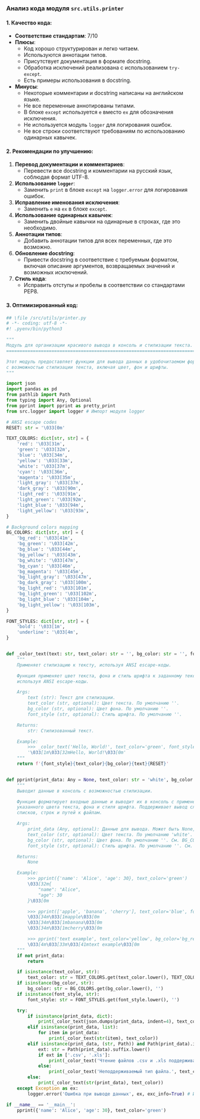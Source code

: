 ### **Анализ кода модуля `src.utils.printer`**

#### **1. Качество кода:**

- **Соответствие стандартам**: 7/10
- **Плюсы**:
  - Код хорошо структурирован и легко читаем.
  - Используются аннотации типов.
  - Присутствует документация в формате docstring.
  - Обработка исключений реализована с использованием `try-except`.
  - Есть примеры использования в docstring.
- **Минусы**:
  - Некоторые комментарии и docstring написаны на английском языке.
  - Не все переменные аннотированы типами.
  - В блоке `except` используется `e` вместо `ex` для обозначения исключения.
  - Не используется модуль `logger` для логирования ошибок.
  - Не все строки соответствуют требованиям по использованию одинарных кавычек.

#### **2. Рекомендации по улучшению:**

1.  **Перевод документации и комментариев**:
    - Перевести все docstring и комментарии на русский язык, соблюдая формат UTF-8.
2.  **Использование `logger`**:
    - Заменить `print` в блоке `except` на `logger.error` для логирования ошибок.
3.  **Исправление именования исключения**:
    - Заменить `e` на `ex` в блоке `except`.
4.  **Использование одинарных кавычек**:
    - Заменить двойные кавычки на одинарные в строках, где это необходимо.
5.  **Аннотации типов**:
    - Добавить аннотации типов для всех переменных, где это возможно.
6.  **Обновление docstring**:
    - Привести docstring в соответствие с требуемым форматом, включая описание аргументов, возвращаемых значений и возможных исключений.
7.  **Стиль кода**:
    - Исправить отступы и пробелы в соответствии со стандартами PEP8.

#### **3. Оптимизированный код:**

```python
## \file /src/utils/printer.py
# -*- coding: utf-8 -*-
#! .pyenv/bin/python3

"""
Модуль для организации красивого вывода в консоль и стилизации текста.
=======================================================================

Этот модуль предоставляет функции для вывода данных в удобочитаемом формате
с возможностью стилизации текста, включая цвет, фон и шрифты.
"""

import json
import pandas as pd
from pathlib import Path
from typing import Any, Optional
from pprint import pprint as pretty_print
from src.logger import logger # Импорт модуля logger

# ANSI escape codes
RESET: str = '\033[0m'

TEXT_COLORS: dict[str, str] = {
    'red': '\033[31m',
    'green': '\033[32m',
    'blue': '\033[34m',
    'yellow': '\033[33m',
    'white': '\033[37m',
    'cyan': '\033[36m',
    'magenta': '\033[35m',
    'light_gray': '\033[37m',
    'dark_gray': '\033[90m',
    'light_red': '\033[91m',
    'light_green': '\033[92m',
    'light_blue': '\033[94m',
    'light_yellow': '\033[93m',
}

# Background colors mapping
BG_COLORS: dict[str, str] = {
    'bg_red': '\033[41m',
    'bg_green': '\033[42m',
    'bg_blue': '\033[44m',
    'bg_yellow': '\033[43m',
    'bg_white': '\033[47m',
    'bg_cyan': '\033[46m',
    'bg_magenta': '\033[45m',
    'bg_light_gray': '\033[47m',
    'bg_dark_gray': '\033[100m',
    'bg_light_red': '\033[101m',
    'bg_light_green': '\033[102m',
    'bg_light_blue': '\033[104m',
    'bg_light_yellow': '\033[103m',
}

FONT_STYLES: dict[str, str] = {
    'bold': '\033[1m',
    'underline': '\033[4m',
}


def _color_text(text: str, text_color: str = '', bg_color: str = '', font_style: str = '') -> str:
    """
    Применяет стилизацию к тексту, используя ANSI escape-коды.

    Функция применяет цвет текста, фона и стиль шрифта к заданному тексту,
    используя ANSI escape-коды.

    Args:
        text (str): Текст для стилизации.
        text_color (str, optional): Цвет текста. По умолчанию ''.
        bg_color (str, optional): Цвет фона. По умолчанию ''.
        font_style (str, optional): Стиль шрифта. По умолчанию ''.

    Returns:
        str: Стилизованный текст.

    Example:
        >>> _color_text('Hello, World!', text_color='green', font_style='bold')
        '\033[1m\033[32mHello, World!\033[0m'
    """
    return f'{font_style}{text_color}{bg_color}{text}{RESET}'


def pprint(print_data: Any = None, text_color: str = 'white', bg_color: str = '', font_style: str = '') -> None:
    """
    Выводит данные в консоль с возможностью стилизации.

    Функция форматирует входные данные и выводит их в консоль с применением
    указанного цвета текста, фона и стиля шрифта. Поддерживает вывод словарей,
    списков, строк и путей к файлам.

    Args:
        print_data (Any, optional): Данные для вывода. Может быть None, dict, list, str или Path. По умолчанию None.
        text_color (str, optional): Цвет текста. По умолчанию 'white'. См. TEXT_COLORS.
        bg_color (str, optional): Цвет фона. По умолчанию ''. См. BG_COLORS.
        font_style (str, optional): Стиль шрифта. По умолчанию ''. См. FONT_STYLES.

    Returns:
        None

    Example:
        >>> pprint({'name': 'Alice', 'age': 30}, text_color='green')
        \033[32m{
            "name": "Alice",
            "age": 30
        }\033[0m

        >>> pprint(['apple', 'banana', 'cherry'], text_color='blue', font_style='bold')
        \033[34m\033[1mapple\033[0m
        \033[34m\033[1mbanana\033[0m
        \033[34m\033[1mcherry\033[0m

        >>> pprint('text example', text_color='yellow', bg_color='bg_red', font_style='underline')
        \033[4m\033[33m\033[41mtext example\033[0m
    """
    if not print_data:
        return

    if isinstance(text_color, str):
        text_color: str = TEXT_COLORS.get(text_color.lower(), TEXT_COLORS['white'])
    if isinstance(bg_color, str):
        bg_color: str = BG_COLORS.get(bg_color.lower(), '')
    if isinstance(font_style, str):
        font_style: str = FONT_STYLES.get(font_style.lower(), '')

    try:
        if isinstance(print_data, dict):
            print(_color_text(json.dumps(print_data, indent=4), text_color))
        elif isinstance(print_data, list):
            for item in print_data:
                print(_color_text(str(item), text_color))
        elif isinstance(print_data, (str, Path)) and Path(print_data).is_file():
            ext: str = Path(print_data).suffix.lower()
            if ext in ['.csv', '.xls']:
                print(_color_text('Чтение файлов .csv и .xls поддерживается.', text_color))
            else:
                print(_color_text('Неподдерживаемый тип файла.', text_color))
        else:
            print(_color_text(str(print_data), text_color))
    except Exception as ex:
        logger.error('Ошибка при выводе данных', ex, exc_info=True) # Используем logger для логирования ошибки

if __name__ == '__main__':
    pprint({'name': 'Alice', 'age': 30}, text_color='green')